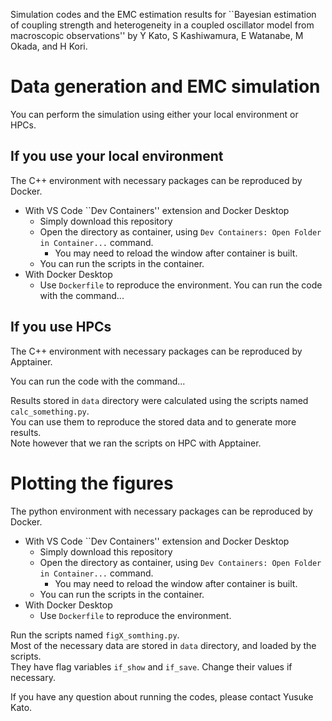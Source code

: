 Simulation codes and the EMC estimation results for ``Bayesian estimation of coupling strength and heterogeneity in a coupled oscillator model from macroscopic observations'' by Y Kato, S Kashiwamura, E Watanabe, M Okada, and H Kori.

# Data generation and EMC simulation
You can perform the simulation using either your local environment or HPCs.
## If you use your local environment
The C++ environment with necessary packages can be reproduced by Docker.
- With VS Code ``Dev Containers'' extension and Docker Desktop
  - Simply download this repository
  - Open the directory as container, using `Dev Containers: Open Folder in Container...` command.
    - You may need to reload the window after container is built.
  - You can run the scripts in the container.
- With Docker Desktop
  - Use `Dockerfile` to reproduce the environment.
You can run the code with the command...

## If you use HPCs
The C++ environment with necessary packages can be reproduced by Apptainer.

You can run the code with the command...

Results stored in `data` directory were calculated using the scripts named `calc_something.py`.  
You can use them to reproduce the stored data and to generate more results.  
Note however that we ran the scripts on HPC with Apptainer.  

# Plotting the figures
The python environment with necessary packages can be reproduced by Docker.
- With VS Code ``Dev Containers'' extension and Docker Desktop
  - Simply download this repository
  - Open the directory as container, using `Dev Containers: Open Folder in Container...` command.
    - You may need to reload the window after container is built.
  - You can run the scripts in the container.
- With Docker Desktop
  - Use `Dockerfile` to reproduce the environment.

Run the scripts named `figX_somthing.py`.  
Most of the necessary data are stored in `data` directory, and loaded by the scripts.  
They have flag variables `if_show` and `if_save`. Change their values if necessary.

If you have any question about running the codes, please contact Yusuke Kato.

